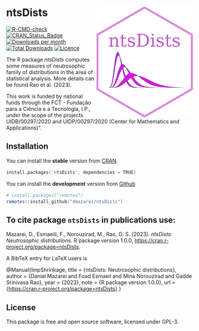 ntsDists <img src="man/figures/logo.png" align="right" />
======================
[![R-CMD-check](https://github.com/mnrzrad/ImpShrinkage/actions/workflows/R-CMD-check.yaml/badge.svg)](https://github.com/mnrzrad/ImpShrinkage/actions/workflows/R-CMD-check.yaml)
[![CRAN_Status_Badge](https://www.r-pkg.org/badges/version/ntsDists)](https://cran.r-project.org/package=ntsDists)
[![Downloads per month](https://cranlogs.r-pkg.org/badges/ntsDists)](https://cran.r-project.org/package=ntsDists)
[![Total Downloads](https://cranlogs.r-pkg.org/badges/grand-total/ntsDists)](https://cran.r-project.org/package=ntsDists)
[![Licence](https://img.shields.io/badge/licence-GPL--3-blue.svg)](https://www.gnu.org/licenses/gpl-3.0.en.html)


The R package *ntsDists* computes some measures of neutrosophic family of distributions in the area of statistical analysis. More details can be found Rao et al. (2023).

This work is funded by national funds through the FCT - Fundação para a Ciência e a Tecnologia, I.P., under the scope of the projects UIDB/00297/2020 and UIDP/00297/2020 (Center for Mathematics and Applications)".

## Installation
You can install the **stable** version from
[CRAN](https://cran.r-project.org/package=ntsDists).

```s
install.packages('ntsDists', dependencies = TRUE)
```


You can install the **development** version from
[Github](https://github.com/dmazarei/ntsDists)

```s
# install.packages("remotes")
remotes::install_github("dmazarei/ntsDists")
```

## To cite package `ntsDists` in publications use:
  Mazarei, D., Esmaeili, F., Norouzirad, M., Rao, G. S. (2023). _ntsDists: Neutrosophic distributions_. R package version 1.0.0,
  <https://cran.r-project.org/package=ntsDists>.

A BibTeX entry for LaTeX users is

  @Manual{ImpShrinkage,
    title = {ntsDists: Neutrosophic distributions},
    author = {Danial Mazarei and Foad Esmaeil and Mina Norouzirad and Gadde Srinivasa Rao},
    year = {2023},
    note = {R package version 1.0.0},
    url = {https://cran.r-project.org/package=ntsDists}
  }



## License

This package is free and open source software, licensed under GPL-3.

